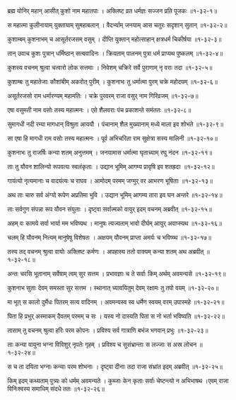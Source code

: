 ब्रह्म योनिर् महान् आसीत् कुशो नाम महातपाः ।
अक्लिष्ट व्रत धर्मज्ञः सज्जन प्रति पूजकः ॥१-३२-१॥

स महात्मा कुलीनायाम् युक्तायाम् सुमहाबलान् ।
वैदर्भ्याम् जनयाम् आस चतुरः सदृशान् सुतान् ॥१-३२-२॥

कुशाम्बम् कुशनाभम् च आसूर्तरजसम् वसुम् ।
दीप्ति युक्तान् महोत्साहान् क्षत्रधर्म चिकीर्षया ॥१-३२-३॥

तान् उवाच कुशः पुत्रान् धर्मिष्ठान् सत्यवादिनः ।
क्रियताम् पालनम् पुत्रा धर्म प्राप्यथ पुष्कलम् ॥१-३२-४॥

कुशस्य वचनम् श्रुत्वा चत्वारो लोक सत्तमाः ।
निवेशम् चक्रिरे सर्वे पुराणाम् नृ वराः तदा ॥१-३२-५॥

कुशाम्बः तु महातेजाः कौशांबीम् अकरोत् पुरीम् ।
कुशनाभः तु धर्मात्मा पुरम् चक्रे महोदयम् ॥१-३२-६॥

असूर्तरजसो राम धर्मारण्यम् महामतिः ।
चक्रे पुरवरम् राजा वसुर् नाम गिरिव्रजम् ॥१-३२-७॥

एषा वसुमती नाम वसोः तस्य महात्मनः ।
एते शैलवराः पंच प्रकाशन्ते समंततः ॥१-३२-८॥

सुमागधी नदी रम्या मागधान् विश्रुता आययौ ।
पंचानाम् शैल मुख्यानाम् मध्ये माला इव शोभते ॥१-३२-९॥

सा एषा हि मागधी राम वसोः तस्य महात्मनः ।
पूर्व अभिचरिता राम सुक्षेत्रा सस्य मालिनी ॥१-३२-१०॥

कुशनाभः तु राजर्षिः कन्या शतम् अनुत्तमम् ।
जनयामास धर्मात्मा घृताच्याम् रघु नंदन ॥१-३२-११॥

ताः तु यौवन शालिन्यो रूपवत्यः स्वलंकृताः ।
उद्यान भूमिम् आगम्य प्रावृषि इव शतह्रदाः ॥१-३२-१२॥

गायंत्यो नृत्यमानाः च वादयंत्यः च राघव ।
आमोदम् परमम् जग्मुर् वर आभरण भूषिताः ॥१-३२-१३॥

अथ ताः चारु सर्व अंग्यो रूपेण अप्रतिमा भुवि ।
उद्यान भूमिम् आगम्य तारा इव घन अन्तरे ॥१-३२-१४॥

ताः सर्वगुण संपन्ना रूप यौवन संयुताः ।
दृष्ट्वा सर्वात्मको वायुर् इदम् वचनम् अब्रवीत् ॥१-३२-१५॥

अहम् वः कामये सर्वा भार्या मम भविष्यथ ।
मानुषः त्यज्यताम् भावो दीर्घम् आयुर् अवाप्स्यथ ॥१-३२-१६॥

चलम् हि यौवनम् नित्यम् मानुषेषु विशेषतः ।
अक्षयम् यौवनम् प्राप्ता अमर्यः च भविष्य्थ ॥१-३२-१७॥

तस्य तद् वचनम् श्रुत्वा वायोः अक्लिष्ट कर्मणः ।
अपहास्य ततो वाक्यम् कन्या शतम् अथ अब्रवीत् ॥१-३२-१८॥

अन्तः चरसि भूतानाम् सर्वेषाम् त्वम् सुर सत्तम ।
प्रभावज्ञाः च ते सर्वाः किम् अर्थम् अवमन्यसे ॥१-३२-१९॥

कुशनाभ सुताः देवम् समस्ता सुर सत्तम ।
स्थानात् च्यावयितुम् देवम् रक्षामः तु तपो वयम् ॥१-३२-२०॥

मा भूत् स कालो दुर्मेधः पितरम् सत्य वादिनम् ।
अवमन्यस्व स्व धर्मेण स्वयम् वरम् उपास्महे ॥१-३२-२१॥

पिता हि प्रभुर् अस्माकम् दैवतम् परमम् च सः ।
यस्य नो दास्यति पिता स नो भर्ता भविष्यति ॥१-३२-२२॥

तासाम् तु वचनम् श्रुत्वा हरिः परम कोपनः ।
प्रविश्य सर्व गात्राणि बभंज भगवान् प्रभुः ॥१-३२-२३॥

ताः कन्या वायुना भग्ना विविशुर् नृपतेः गृहम् ।
प्रविश्य च सुसंभ्रान्ताः स लज्जाः स अस्र लोचन ॥१-३२-२४॥

स च ता दयिता भग्नाः कन्याः परम शोभनाः ।
दृष्ट्वा दीनाः तदा राजा संभ्रांत इदम् अब्रवीत् ॥१-३२-२५॥

किम् इदम् कथ्यताम् पुत्र्यः को धर्मम् अवमन्यते ।
कुब्जाः केन कृताः सर्वाः चेष्टन्त्यो न अभिभाषथ ।एवम् राजा विनिःश्वस्य समाधिम् संदधे ततः ॥१-३२-२६॥

